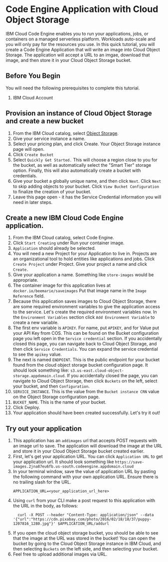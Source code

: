 # Code Engine Application with Cloud Object Storage

IBM Cloud Code Engine enables you to run your applications, jobs, or containers on a managed serverless platform. Workloads auto-scale and you will only pay for the resources you use. In this quick tutorial, you will create a Code Engine Application that will write an image into Cloud Object Storage. The application will accept a URL to an imgae, download that image, and then store it in your Cloud Object Storage bucket.

## Before You Begin
You will need the following prerequisites to complete this tutorial.

1. IBM Cloud Account

## Provision an instance of Cloud Object Storage and create a new bucket

1. From the IBM Cloud catalog, select [Object Storage](https://cloud.ibm.com/objectstorage/create).
1. Give your service instance a name.
1. Select your pricing plan, and click Create. Your Object Storage instance page will open.
1. Click `Create Bucket`
1. Select `Quickly Get Started.` This will choose a region close to you for the bucket, as well as automatically select the "Smart Tier" storage option. Finally, this will also automatically create a bucket with credentials.
1. Give your bucket a globally unique name, and then click `Next`. Click `Next` to skip adding objects to your bucket. Click `View Bucket Configuration` to finalize the creation of your bucket.
1. Leave this page open - it has the Service Credential information you will need in later steps.


## Create a new IBM Cloud Code Engine application.
1. From the IBM Cloud catalog, select Code Engine.
1. Click `Start Creating` under Run your container image.
1. `Application` should already be selected.
1. You will need a new Project for your Application to live in. Projects are an organizational tool to hold entities like applications and jobs. Click `Create Project` under Project. Give your project a name and click `Create.`
1. Give your application a name. Something like `store-images` would be appropriate.
1. The container image for this application lives at `docker.io/beemarie/saveimages` Put that image name in the `Image Reference` field.
1. Because this application saves images to Cloud Object Storage, there are some required environment variables to give the application access to the service. Let's create the required environment variables now. In the `Environment Variables` section click `Add Environment Variable` to create a new variable.
  1. The first env variable is `APIKEY`. For name, put `APIKEY`, and for Value put your API Key from COS. This can be found on the Bucket configuration page you left open in the `Service credential` section. If you accidentally closed this page, you can navigate back to Cloud Object Storage, and then click `Service Credentials`. You can expand the service credential to see the `apikey` value.
  1. The next is named `ENDPOINT`. This is the public endpoint for your bucket found from the cloud object storage bucket configuration page. It should look something like: `s3.us-east.cloud-object-storage.appdomain.cloud`. If you accidentally closed the page, you can navigate to Cloud Object Storage, then click `Buckets` on the left, select your bucket, and then `Configuration`.
  1. `SERVICE_INSTANCE`. This is the value from the `Bucket instance CRN` value on the Object Storage configuration page.
  1. `BUCKET_NAME`. This is the name of your bucket.
1. Click Deploy.
1. Your application should have been created successfully. Let's try it out!

## Try out your application
1. This application has an `addimages` url that accepts POST requests with an image url to save. The application will download the image at the URL and store it in your Cloud Object Storage bucket created earlier.
1. First, let's get your application URL. You can click `Application URL` to get your application url. It should look something like `https://save-images.2jna87eu6fb.us-south.codeengine.appdomain.cloud`
1. In your terminal window, save the value of application URL by pasting the following command with your own application URL. Ensure there is no trailing slash for the URL.
    ```
    APPLICATION_URL=<your_application_url_here>
    ```
1. Using `curl` from your CLI make a post request to this application with the URL in the body, as follows:
    ```
      curl -X POST --header "Content-Type: application/json" --data '{"url":"https://cdn.pixabay.com/photo/2016/02/18/18/37/puppy-1207816_1280.jpg"}' $APPLICATION_URL/addurl
    ```
1. If you open the cloud object storage bucket, you should be able to see that the image at the URL was stored in the bucket! You can open the bucket by going to the Cloud Object Storage instance in IBM Cloud, and then selecting `Buckets` on the left side, and then selecting your bucket.
1. Feel free to upload additional images via URL.
